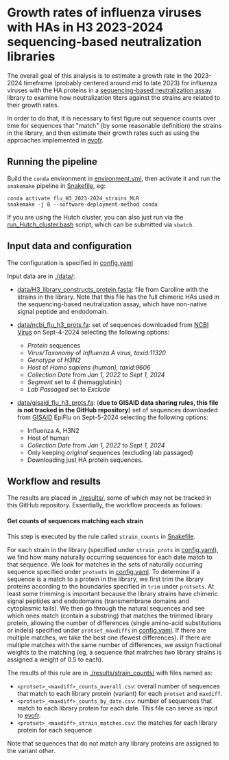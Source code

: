 # Growth rates of influenza viruses with HAs in H3 2023-2024 sequencing-based neutralization libraries

The overall goal of this analysis is to estimate a growth rate in the 2023-2024 timeframe (probably centered around mid to late 2023) for influenza viruses with the HA proteins in a [sequencing-based neutralization assay](https://www.biorxiv.org/content/10.1101/2024.03.08.584176v1) library to examine how neutralization titers against the strains are related to their growth rates.

In order to do that, it is necessary to first figure out sequence counts over time for sequences that "match" (by some reasonable definition) the strains in the library, and then estimate their growth rates such as using the approaches implemented in [evofr](https://github.com/blab/evofr).

## Running the pipeline
Build the `conda` environment in [environment.yml](environment.yml), then activate it and run the `snakemake` pipeline in [Snakefile](Snakefile), eg:

    conda activate flu_H3_2023-2024_strains_MLR
    snakemake -j 8 --software-deployment-method conda

If you are using the Hutch cluster, you can also just run via the [run_Hutch_cluster.bash](run_Hutch_cluster.bash) script, which can be submitted via `sbatch`.

## Input data and configuration
The configuration is specified in [config.yaml](config.yaml)

Input data are in [./data/](data):

 - [data/H3_library_constructs_protein.fasta](data/H3_library_constructs_protein.fasta): file from Caroline with the strains in the library. Note that this file has the full chimeric HAs used in the sequencing-based neutralization assay, which have non-native signal peptide and endodomain.

 - [data/ncbi_flu_h3_prots.fa](data/ncbi_flu_h3_prots.fa): set of sequences downloaded from [NCBI Virus](https://www.ncbi.nlm.nih.gov/labs/virus/vssi/#/) on Sept-4-2024 selecting the following options:
   - *Protein* sequences
   - *Virus/Taxonomy* of *Influenza A virus, taxid:11320*
   - *Genotype* of *H3N2*
   - *Host* of *Homo sapiens (human), taxid:9606*
   - *Collection Date* from *Jan 1, 2022* to *Sept 1, 2024*
   - *Segment* set to *4* (hemagglutinin)
   - *Lab Passaged* set to *Exclude*

 - [data/gisaid_flu_h3_prots.fa](data/gisaid_flu_h3_prots.fa): (**due to GISAID data sharing rules, this file is not tracked in the GitHub repository**) set of sequences downloaded from [GISAID](https://gisaid.org/) EpiFlu on Sept-5-2024 selecting the following options:
   - Influenza A, H3N2
   - Host of human
   - *Collection Date* from *Jan 1, 2022* to *Sept 1, 2024*
   - Only keeping *original* sequences (excluding lab passaged)
   - Downloading just HA protein sequences.

## Workflow and results
The results are placed in [./results/](results), some of which may not be tracked in this GitHub repository.
Essentially, the workflow proceeds as follows:

#### Get counts of sequences matching each strain
This step is executed by the rule called `strain_counts` in [Snakefile](Snakefile).

For each strain in the library (specified under `strain_prots` in [config.yaml](config.yaml)), we find how many naturally occurring sequences for each date match to that sequence.
We look for matches in the sets of naturally occurring sequence specified under `protsets` in [config.yaml](config.yaml).
To determine if a sequence is a match to a protein in the library, we first trim the library proteins according to the boundaries specified in `trim` under `protsets`.
At least some trimming is important because the library strains have chimeric signal peptides and endodomains (transmembrane domains and cytoplasmic tails).
We then go through the natural sequences and see which ones match (contain a substring) that matches the trimmed library protein, allowing the number of differences (single amino-acid substitutions or indels) specified under `protset_maxdiffs` in [config.yaml](config.yaml).
If there are multiple matches, we take the best one (fewest differences).
If there are multiple matches with the same number of differences, we assign fractional weights to the matching (eg, a sequence that matrches two library strains is assigned a weight of 0.5 to each).

The results of this rule are in [./results/strain_counts/](results/strain_counts) with files named as:
  - `<protset>_<maxdiff>_counts_overall.csv`: overall number of sequences that match to each library protein (variant) for each `protset` and `maxdiff`.
  - `<protset>_<maxdiff>_counts_by_date.csv`: number of sequences that match to each library protein for each date. This file can serve as input to [evofr](https://github.com/blab/evofr).
  - `<protset>_<maxdiff>_strain_matches.csv`: the matches for each library protein for each sequence

Note that sequences that do not match any library proteins are assigned to the variant *other*.

